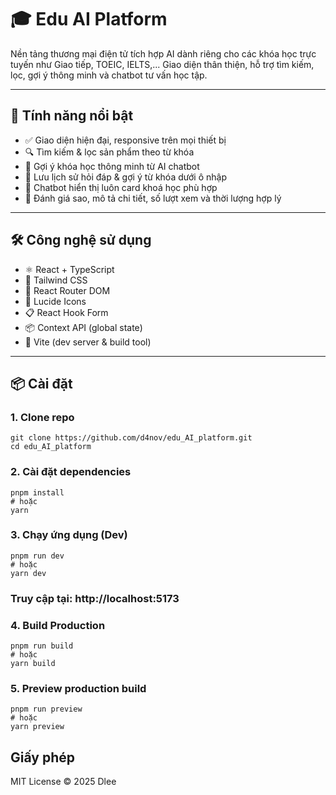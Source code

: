 # 🎓 Edu AI Platform

Nền tảng thương mại điện tử tích hợp AI dành riêng cho các khóa học trực tuyến như Giao tiếp, TOEIC, IELTS,... Giao diện thân thiện, hỗ trợ tìm kiếm, lọc, gợi ý thông minh và chatbot tư vấn học tập.


---

## 🚀 Tính năng nổi bật

- ✅ Giao diện hiện đại, responsive trên mọi thiết bị
- 🔍 Tìm kiếm & lọc sản phẩm theo từ khóa
- 🤖 Gợi ý khóa học thông minh từ AI chatbot
- 🧠 Lưu lịch sử hỏi đáp & gợi ý từ khóa dưới ô nhập
- 💬 Chatbot hiển thị luôn card khoá học phù hợp
- 🌟 Đánh giá sao, mô tả chi tiết, số lượt xem và thời lượng hợp lý

---

## 🛠️ Công nghệ sử dụng

- ⚛️ React + TypeScript
- 💨 Tailwind CSS
- 🔁 React Router DOM
- 🧩 Lucide Icons
- 📋 React Hook Form
- 📦 Context API (global state)
- 🧪 Vite (dev server & build tool)

---

## 📦 Cài đặt

### 1. Clone repo

```
git clone https://github.com/d4nov/edu_AI_platform.git
cd edu_AI_platform
```

### 2. Cài đặt dependencies

```
pnpm install
# hoặc
yarn
```

### 3. Chạy ứng dụng (Dev)

```
pnpm run dev
# hoặc
yarn dev
```
### Truy cập tại: http://localhost:5173


### 4. Build Production

```
pnpm run build
# hoặc
yarn build
```

### 5. Preview production build

```
pnpm run preview
# hoặc
yarn preview
```

## Giấy phép
MIT License © 2025 Dlee

